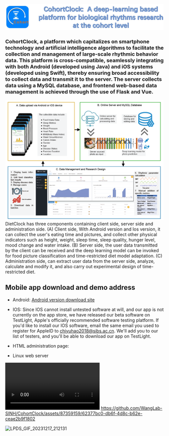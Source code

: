 <img src="./images/cohort_clock_logo.jpg" alt="Cohort Clock" title="Cohort Clock"/>

### CohortClock, a platform which capitalizes on smartphone technology and artificial intelligence algorithms to facilitate the collection and management of large-scale rhythmic behavior data. This platform is cross-compatible, seamlessly integrating with both Android (developed using Java) and iOS systems (developed using Swift), thereby ensuring broad accessibility to collect data and transmit it to the server. The server collects data using a MySQL database, and frontend web-based data management is achieved through the use of Flask and Vue. &nbsp;&nbsp;&nbsp;&nbsp;&nbsp;&nbsp;

<img src="./images/figure1.png" alt="Cohort Clock" title="Cohort Clock"/>
DietClock has three components containing client side, server side and administration side. (A) Client side, With Android version and Ios version, it can collect the user's eating time and pictures, and collect other physical indicators such as height, weight, sleep time, sleep quality, hunger level, mood change and water intake. (B) Server side, the user data transmitted by the client can be received and the deep learning model can be invoked for food picture classification and time-restricted diet model adaptation. (C) Administration side, can extract user data from the server side, analyze, calculate and modify it, and also carry out experimental design of time-restricted diet.


## Mobile app download and demo address
* Android:   [Android version download site]([https://github.com/Schecher1/Minecraft-Server-Creator/blob/master/README.md](https://github.com/WangLab-SINH/CohortClock/raw/main/app-release.apk))

* IOS: Since IOS cannot install untested software at will, and our app is not currently on the app store, we have released our beta software on TestLight, Apple's officially recommended software testing platform. If you'd like to install our IOS software, email the same email you used to register for AppleID to chiyuhao2018@sibs.ac.cn. We'll add you to our list of testers, and you'll be able to download our app on TestLight.

* HTML administration page:

* Linux web server





<video src="https://github.com/WangLab-SINH/CohortClock/assets/87359159/62377bc0-db6f-4d8c-b62e-ceae2b9f1802"></video>
https://github.com/WangLab-SINH/CohortClock/assets/87359159/62377bc0-db6f-4d8c-b62e-ceae2b9f1802

![LPDS_GIF_20231217_212131](https://github.com/WangLab-SINH/CohortClock/assets/87359159/5739c695-88c2-434f-ba30-70e83409a739)
